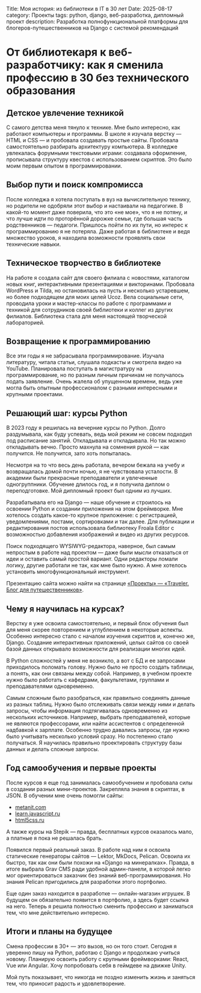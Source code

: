 Title: Моя история: из библиотеки в IT в 30 лет
Date: 2025-08-17
category: Проекты
tags: python, django, веб-разработка, дипломный проект
description: Разработка полнофункциональной платформы для блогеров-путешественников на Django с системой рекомендаций

# От библиотекаря к веб-разработчику: как я сменила профессию в 30 без технического образования

## Детское увлечение техникой

С самого детства меня тянуло к технике. Мне было интересно, как работают компьютеры и программы. В школе я изучала верстку — HTML и CSS — и пробовала создавать простые сайты. Пробовала самостоятельно разбирать архитектуру компьютера. В колледже увлекалась форумными текстовыми играми: создавала оформление, прописывала структуру квестов с использованием скриптов. Это было моим первым опытом в программировании.

## Выбор пути и поиск компромисса

После колледжа я хотела поступать в вуз на вычислительную технику, но родители не одобряли этот выбор и настаивали на педагогике. В какой-то момент даже поверила, что это «не мое», что я не потяну, и что лучше идти по проторённой дорожке семьи, где большая часть родственников — педагоги. Пришлось пойти по их пути, но интерес к программированию я не потеряла. Даже работая в библиотеке и ведя множество уроков, я находила возможности проявлять свои технические навыки.

## Техническое творчество в библиотеке

На работе я создала сайт для своего филиала с новостями, каталогом новых книг, интерактивными презентациями и викторинами. Пробовала WordPress и Tilda, но остановилась на пусть и несколько устаревшем, но более подходящем для моих целей Ucoz. Вела социальные сети, проводила уроки и мастер-классы по работе с программами и техникой для сотрудников своей библиотеки и коллег из других филиалов. Библиотека стала для меня настоящей творческой лабораторией.

## Возвращение к программированию

Все эти годы я не забрасывала программирование. Изучала литературу, читала статьи, слушала подкасты и смотрела видео на YouTube. Планировала поступать в магистратуру на программирование, но по разным личным причинам не получалось подать заявление. Очень жалела об упущенном времени, ведь уже могла быть опытным профессионалом с разными интересными и крупными проектами.

## Решающий шаг: курсы Python

В 2023 году я решилась на вечерние курсы по Python. Долго раздумывала, как буду успевать, ведь мой режим не совсем подходил под расписание занятий. Откладывала и откладывала. Но так можно откладывать вечно. Просто махнула на сомнения рукой — как получится. Не получится, зато хоть попыталась.

Несмотря на то что весь день работала, вечером бежала на учебу и возвращалась домой почти ночью, я не чувствовала усталости. В академии были прекрасные преподаватели и увлеченные одногруппники. Обучение длилось год, и я получила диплом о переподготовке. Мой дипломный проект был одним из лучших.

Разрабатывала его на Django — наше обучение и строилось на освоении Python и создании приложения на этом фреймворке. Мне хотелось создать какое-то крупное приложение: с регистрацией, уведомлениями, постами, сортировками и так далее. Для публикации и редактирования постов использовала библиотеку Froala Editor с возможностью добавления изображений и видео из других ресурсов.

Поиск подходящего WYSIWYG-редактора, наверное, был самым непростым в работе над проектом — даже были мысли отказаться от идеи и оставить самый простой вариант. Одни редакторы ломали логику, другие работали не так, как мне было нужно. А мне хотелось установить многофункциональный инструмент.

Презентацию сайта можно найти на странице [«Проекты» — «Traveler. Блог для путешественников»](/projects).

## Чему я научилась на курсах?

Верстку я уже освоила самостоятельно, и первый блок обучения был для меня скорее повторением и углублением в некоторые аспекты. Особенно интересно стало с началом изучения скриптов и, конечно же, Django. Создание интерактивных приложений, целых сайтов со своей базой данных открывало возможности для реализации многих идей.

В Python сложностей у меня не возникло, а вот с БД и ее запросами приходилось поломать голову. Нужно было не просто создать таблицы, а понять, как они связаны между собой. Например, в учебном проекте нужно было работать с кафедрами, факультетами, группами и преподавателями одновременно.

Самым сложным было разобраться, как правильно соединять данные из разных таблиц. Нужно было отслеживать связи между ними и делать запросы, чтобы информация подтягивалась одновременно из нескольких источников. Например, выбрать преподавателей, которые не являются профессорами, или найти ассистентов с определенной надбавкой к зарплате. Особенно трудно давались запросы, где нужно было учитывать несколько условий сразу. Но постепенно стало получаться. Я научилась правильно проектировать структуру базы данных и делать сложные запросы.

## Год самообучения и первые проекты

После курсов я еще год занималась самообучением и пробовала силы в создании разных мини-проектов. Закрепляла знания в скриптах, в JSON. В обучении мне очень помогли сайты:

- [metanit.com](https://metanit.com)
- [learn.javascript.ru](https://learn.javascript.ru)
- [html5css.ru](https://html5css.ru)

А также курсы на Stepik — правда, бесплатных курсов оказалось мало, а платные я пока не решалась брать.

Появился первый реальный заказ. В работе над ним я освоила статические генераторы сайтов — Lektor, MkDocs, Pelican. Освоила их быстро, так как они были похожи на «Django на минералках». Правда, в итоге выбрала Grav CMS ради удобной админ-панели, в которой легко мог ориентироваться заказчик без знаний веб-программирования. Но знания Pelican пригодились для разработки этого портфолио.

Еще один заказ находится в разработке — онлайн-магазин игрушек. В будущем он обязательно появится в портфолио, а здесь будет ссылка на него. Теперь я решила полностью сменить профессию и заниматься тем, что мне действительно интересно.

## Итоги и планы на будущее

Смена профессии в 30+ — это вызов, но он того стоит. Сегодня я уверенно пишу на Python, работаю с Django и продолжаю учиться новому. Планирую освоить работу с крупными фреймворками: React, Vue или Angular. Хочу попробовать себя в геймдеве на движке Unity.

Мой путь показывает, что никогда не поздно изменить жизнь и заняться тем, что приносит радость и удовлетворение.